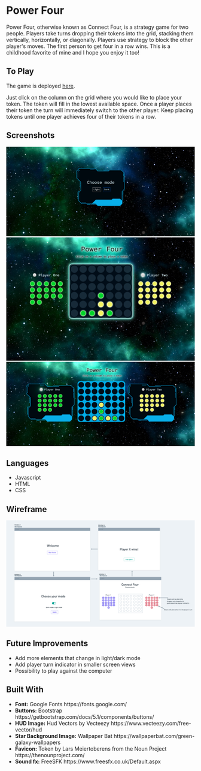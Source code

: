 <h1>Power Four</h1>
Power Four, otherwise known as Connect Four, is a strategy game for two people. Players take turns dropping their tokens into the grid, stacking them vertically, horizontally, or diagonally. Players use strategy to block the other player's moves. The first person to get four in a row wins. This is a childhood favorite of mine and I hope you enjoy it too!

<h2>To Play</h2>
The game is deployed <a href="https://amazing-liskov-5c062c.netlify.app/">here</a>.

Just click on the column on the grid where you would like to place your token. The token will fill in the lowest available space. Once a player places their token the turn will immediately switch to the other player. Keep placing tokens until one player achieves four of their tokens in a row.

<h2>Screenshots</h2>

<img src="img/SS-Two.png" alt="dark mode game screenshot"/>
<img src="img/SS-Three.png" alt="dark mode game screenshot"/>
<img src="img/SS-Four.png" alt="dark mode game screenshot"/>

<h2>Languages</h2>
<ul>
  <li>Javascript</li>
  <li>HTML</li>
  <li>CSS</li>
</ul>

<h2>Wireframe</h2>

<img src="img/wireframe.png" alt="wireframe screenshot"/>

<h2>Future Improvements</h2>
<ul>
  <li>Add more elements that change in light/dark mode</li>
  <li>Add player turn indicator in smaller screen views</li>
  <li>Possibility to play against the computer</li>
</ul>

<h2>Built With</h2>
<ul>
  <li><b>Font:</b> Google Fonts https://fonts.google.com/</li>  
  <li><b>Buttons:</b> Bootstrap https://getbootstrap.com/docs/5.1/components/buttons/</li>
  <li><b>HUD Image:</b> Hud Vectors by Vecteezy https://www.vecteezy.com/free-vector/hud</li>
  <li><b>Star Background Image:</b> Wallpaper Bat https://wallpaperbat.com/green-galaxy-wallpapers</li>
  <li><b>Favicon:</b> Token by Lars Meiertoberens from the Noun Project https://thenounproject.com/</li>
  <li><b>Sound fx:</b> FreeSFK https://www.freesfx.co.uk/Default.aspx</li>
</ul>
